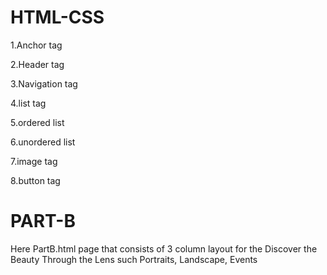 # HTML-CSS
1.Anchor tag

2.Header tag

3.Navigation tag

4.list tag

5.ordered list

6.unordered list

7.image tag

8.button tag

# PART-B
Here PartB.html page that consists of 3 column layout for the Discover the Beauty Through the Lens such Portraits, Landscape, Events
